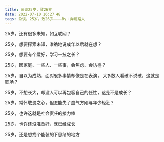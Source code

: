 ```yaml
---
title: 杂谈25岁，致26岁
date: 2022-07-10 16:27:48
tags: 杂谈，25岁，致26岁————By：奔跑路人
---
```


25岁，还有很多未知，如互联网？

25岁，想要探索未知，准确地说成年以后就在想？

25岁，想要有个爱好，学习一技之长？



25岁，因家庭、一些人、一些事，会焦虑、会彷徨？

25岁，自以为成熟，面对很多事情却像是在表演， 大多数人看破不说破，这就是职场？



25岁，不想长大，却没人可以再包容自己的任性，这是不是成长？

25岁，常怀敬畏之心，但怎能失了血气方刚与年少轻狂？



25岁，也许这就是社会责任的接力棒

25岁，也许还没准备好，就已经成长

25岁，还是想找个能装的下思绪的地方
